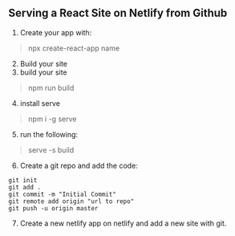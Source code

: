 ## Serving a React Site on Netlify from Github

1. Create your app with: 
  > npx create-react-app name
 
 
2. Build your site
3. build your site
  > npm run build
  
4. install serve
  > npm i -g serve

5. run the following:
  > serve -s build
  
6. Create a git repo and add the code:
```
git init
git add .
git commit -m "Initial Commit"
git remote add origin "url to repo"
git push -u origin master
```

7. Create a new netlify app on netlify and add a new site with git. 

